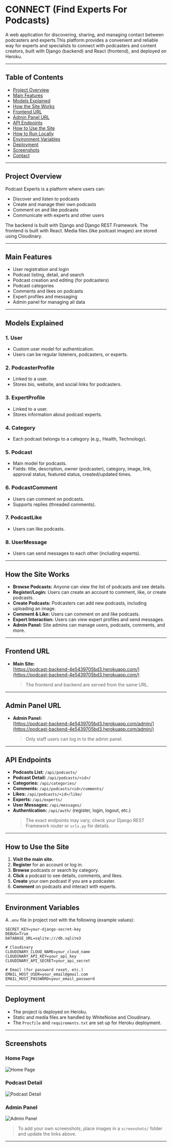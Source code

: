 # CONNECT (Find Experts For Podcasts)

A web application for discovering, sharing, and managing  contact between podcasters and experts.This platform provides a convenient and reliable way for experts and specialists to connect with podcasters and content creators, built with Django (backend) and React (frontend), and deployed on Heroku.

---

## Table of Contents

- [Project Overview](#project-overview)
- [Main Features](#main-features)
- [Models Explained](#models-explained)
- [How the Site Works](#how-the-site-works)
- [Frontend URL](#frontend-url)
- [Admin Panel URL](#admin-panel-url)
- [API Endpoints](#api-endpoints)
- [How to Use the Site](#how-to-use-the-site)
- [How to Run Locally](#how-to-run-locally)
- [Environment Variables](#environment-variables)
- [Deployment](#deployment)
- [Screenshots](#screenshots)
- [Contact](#contact)

---

## Project Overview

Podcast Experts is a platform where users can:

- Discover and listen to podcasts
- Create and manage their own podcasts
- Comment on and like podcasts
- Communicate with experts and other users

The backend is built with Django and Django REST Framework. The frontend is built with React. Media files (like podcast images) are stored using Cloudinary.

---

## Main Features

- User registration and login
- Podcast listing, detail, and search
- Podcast creation and editing (for podcasters)
- Podcast categories
- Comments and likes on podcasts
- Expert profiles and messaging
- Admin panel for managing all data

---

## Models Explained

### 1. **User**

- Custom user model for authentication.
- Users can be regular listeners, podcasters, or experts.

### 2. **PodcasterProfile**

- Linked to a user.
- Stores bio, website, and social links for podcasters.

### 3. **ExpertProfile**

- Linked to a user.
- Stores information about podcast experts.

### 4. **Category**

- Each podcast belongs to a category (e.g., Health, Technology).

### 5. **Podcast**

- Main model for podcasts.
- Fields: title, description, owner (podcaster), category, image, link, approval status, featured status, created/updated times.

### 6. **PodcastComment**

- Users can comment on podcasts.
- Supports replies (threaded comments).

### 7. **PodcastLike**

- Users can like podcasts.


### 8. **UserMessage**

- Users can send messages to each other (including experts).

---

## How the Site Works

- **Browse Podcasts:** Anyone can view the list of podcasts and see details.
- **Register/Login:** Users can create an account to comment, like, or create podcasts.
- **Create Podcasts:** Podcasters can add new podcasts, including uploading an image.
- **Comment & Like:** Users can comment on and like podcasts.
- **Expert Interaction:** Users can view expert profiles and send messages.
- **Admin Panel:** Site admins can manage users, podcasts, comments, and more.

---

## Frontend URL

- **Main Site:**  
  [https://podcast-backend-4e5439705bd3.herokuapp.com/](https://podcast-backend-4e5439705bd3.herokuapp.com/)
  > The frontend and backend are served from the same URL.

---

## Admin Panel URL

- **Admin Panel:**  
  [https://podcast-backend-4e5439705bd3.herokuapp.com/admin/](https://podcast-backend-4e5439705bd3.herokuapp.com/admin/)
  > Only staff users can log in to the admin panel.

---

## API Endpoints

- **Podcasts List:** `/api/podcasts/`
- **Podcast Detail:** `/api/podcasts/<id>/`
- **Categories:** `/api/categories/`
- **Comments:** `/api/podcasts/<id>/comments/`
- **Likes:** `/api/podcasts/<id>/like/`
- **Experts:** `/api/experts/`
- **User Messages:** `/api/messages/`
- **Authentication:** `/api/auth/` (register, login, logout, etc.)
  > The exact endpoints may vary; check your Django REST Framework router or `urls.py` for details.

---

## How to Use the Site

1. **Visit the main site.**
2. **Register** for an account or log in.
3. **Browse** podcasts or search by category.
4. **Click** a podcast to see details, comments, and likes.
5. **Create** your own podcast if you are a podcaster.
6. **Comment** on podcasts and interact with experts.

---


## Environment Variables

 A `.env` file in  project root with the following (example values):

```
SECRET_KEY=your-django-secret-key
DEBUG=True
DATABASE_URL=sqlite:///db.sqlite3

# Cloudinary
CLOUDINARY_CLOUD_NAME=your_cloud_name
CLOUDINARY_API_KEY=your_api_key
CLOUDINARY_API_SECRET=your_api_secret

# Email (for password reset, etc.)
EMAIL_HOST_USER=your_email@gmail.com
EMAIL_HOST_PASSWORD=your_email_password
```

---

## Deployment

- The project is deployed on Heroku.
- Static and media files are handled by WhiteNoise and Cloudinary.
- The `Procfile` and `requirements.txt` are set up for Heroku deployment.

---

## Screenshots

### Home Page

![Home Page](screenshots/homepage.png)

### Podcast Detail

![Podcast Detail](screenshots/podcast_detail.png)

### Admin Panel

![Admin Panel](screenshots/admin_panel.png)

> To add your own screenshots, place images in a `screenshots/` folder and update the links above.

---

